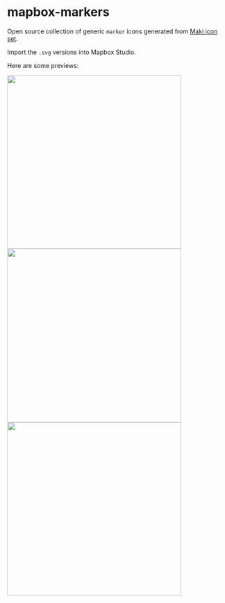 # mapbox-markers
Open source collection of generic `marker` icons generated from [Maki icon set](https://labs.mapbox.com/maki-icons/editor/).

Import the `.svg` versions into Mapbox Studio.

Here are some previews:

<img src='https://i.imgur.com/WSqibT9.jpg' width=400>

<img src='https://i.imgur.com/7TXou9C.jpg' width=400>

<img src='https://i.imgur.com/zLWXQZg.jpg' width=400>
